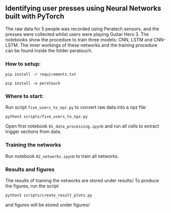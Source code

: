 ## Identifying user presses using Neural Networks built with PyTorch

The raw data for 5 people was recorded using Peratech sensors, and the presses were collected whilst users were playing Guitar Hero 3. The notebooks show the procedure to train three models: CNN, LSTM and CNN-LSTM. The inner workings of these networks and the training procedure can be found inside the folder peratouch.

### How to setup:

`pip install -r requirements.txt`

`pip install -e peratouch`

### Where to start:

Run script `five_users_to_npz.py` to convert raw data into a npz file:

`python3 scripts/five_users_to_npz.py`

Open first notebook `01_data_processing.ipynb` and run all cells to extract trigger sections from data.

### Training the networks 

Run notebook `02_networks.ipynb` to train all networks.

### Results and figures
The results of training the networks are stored under results/
To produce the figures, run the script

`python3 scripts/create_result_plots.py`

and figures will be stored under figures/


